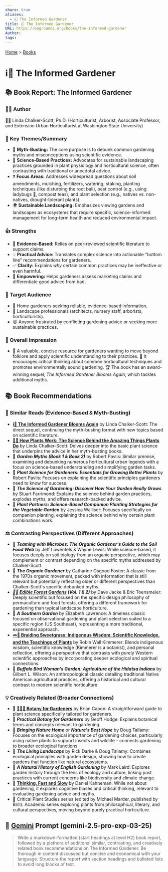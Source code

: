 ```yaml
---
share: true
aliases:
  - ℹ️🌱 The Informed Gardener
title: ℹ️🌱 The Informed Gardener
URL: https://bagrounds.org/books/the-informed-gardener
Author: 
tags: 
---
```

[Home](../index.md) > [Books](./index.md)  
# ℹ️🌱 The Informed Gardener  
  
## 📚 Book Report: The Informed Gardener  
  
### 🧑‍🏫 Author  
🧑‍🏫 Linda Chalker-Scott, Ph.D. (Horticulturist, Arborist, Associate Professor, and Extension Urban Horticulturist at Washington State University)  
  
### 🔑 Key Themes/Summary  
* 🌱 **Myth-Busting:** The core purpose is to debunk common gardening myths and misconceptions using scientific evidence.  
* 🧪 **Science-Based Practices:** Advocates for sustainable landscaping practices grounded in plant physiology and horticultural science, often contrasting with traditional or anecdotal advice.  
* ❓ **Focus Areas:** Addresses widespread questions about soil amendments, mulching, fertilizers, watering, staking, planting techniques (like disturbing the root ball), pest control (e.g., using ladybugs 🐞, compost teas), and plant selection (e.g., natives vs. non-natives, drought-tolerant plants).  
* 🌍 **Sustainable Landscaping:** Emphasizes viewing gardens and landscapes as ecosystems that require specific, science-informed management for long-term health and reduced environmental impact.  
  
### 👍 Strengths  
* 🔬 **Evidence-Based:** Relies on peer-reviewed scientific literature to support claims.  
* 💡 **Practical Advice:** Translates complex science into actionable "bottom line" recommendations for gardeners.  
* ✅ **Clarity:** Explains *why* certain common practices may be ineffective or even harmful.  
* 💪 **Empowering:** Helps gardeners assess marketing claims and differentiate good advice from bad.  
  
### 🎯 Target Audience  
* 🏡 Home gardeners seeking reliable, evidence-based information.  
* 🌳 Landscape professionals (architects, nursery staff, arborists, horticulturists).  
* 😫 Anyone frustrated by conflicting gardening advice or seeking more sustainable practices.  
  
### 🌟 Overall Impression  
* 🌱 A valuable, concise resource for gardeners wanting to move beyond folklore and apply scientific understanding to their practices. 🧐 It encourages critical thinking about common horticultural techniques and promotes environmentally sound gardening. 🏆 The book has an award-winning sequel, *The Informed Gardener Blooms Again*, which tackles additional myths.  
  
## 📚 Book Recommendations  
  
### 📖 Similar Reads (Evidence-Based & Myth-Busting)  
* **[ℹ️🌻 The Informed Gardener Blooms Again](./the-informed-gardener-blooms-again.md)** by Linda Chalker-Scott: The direct sequel, continuing the myth-busting format with new topics based on scientific literature.  
* **[🌿🔬 How Plants Work: The Science Behind the Amazing Things Plants Do](./how-plants-work.md)** by Linda Chalker-Scott: Delves deeper into the basic plant science that underpins the advice in her myth-busting books.  
* 🌱 **_Garden Myths (Book 1 & Book 2)_** by Robert Pavlis: Similar premise, examining and debunking numerous horticultural urban legends with a focus on science-based understanding and simplifying garden tasks.  
* 🌱 **_Plant Science for Gardeners: Essentials for Growing Better Plants_** by Robert Pavlis: Focuses on explaining the scientific principles gardeners need to know for success.  
* 🌱 **_The Science of Gardening: Discover How Your Garden Really Grows_** by Stuart Farrimond: Explains the science behind garden practices, explodes myths, and offers research-backed advice.  
* 🌱 **_Plant Partners: Science-Based Companion Planting Strategies for the Vegetable Garden_** by Jessica Walliser: Focuses specifically on companion planting, explaining the science behind why certain plant combinations work.  
  
### ⚖️ Contrasting Perspectives (Different Approaches)  
* 🌱 **_Teaming with Microbes: The Organic Gardener's Guide to the Soil Food Web_** by Jeff Lowenfels & Wayne Lewis: While science-based, it focuses deeply on soil biology from an organic perspective, which may complement or contrast depending on the specific myths addressed by Chalker-Scott.  
* 🌱 **_The Organic Gardener_** by Catharine Osgood Foster: A classic from the 1970s organic movement, packed with information that is still relevant but potentially reflecting older or different perspectives than Chalker-Scott's specific debunked myths.  
* **_[🍎🌳 Edible Forest Gardens](./edible-forest-gardens.md) (Vol. 1 & 2)_** by Dave Jacke & Eric Toensmeier: Deeply scientific but focused on the specific design philosophy of permaculture and food forests, offering a different framework for gardening than typical landscape horticulture.  
* 🌱 **_A Southern Garden_** by Elizabeth Lawrence: A timeless classic focused on observational gardening and plant selection suited to a specific region (US Southeast), representing a more traditional, experiential approach.  
* **[🪢🌾 Braiding Sweetgrass: Indigenous Wisdom, Scientific Knowledge, and the Teachings of Plants](./braiding-sweetgrass.md)** by Robin Wall Kimmerer: Blends indigenous wisdom, scientific knowledge (Kimmerer is a botanist), and personal reflection, offering a perspective that contrasts with purely Western scientific approaches by incorporating deeper ecological and spiritual connections.  
* 🌱 **_Buffalo Bird Woman's Garden: Agriculture of the Hidatsa Indians_** by Gilbert L. Wilson: An anthropological classic detailing traditional Native American agricultural practices, offering a historical and cultural contrast to modern scientific horticulture.  
  
### 💡 Creatively Related (Broader Connections)  
* 🌱 **[🌿🧑‍🌾 Botany for Gardeners](./botany-for-gardeners.md)** by Brian Capon: A straightforward guide to plant science specifically tailored for gardeners.  
* 🌱 **_Practical Botany for Gardeners_** by Geoff Hodge: Explains botanical terms and concepts relevant to gardening.  
* 🌱 **_Bringing Nature Home_** or **_Nature's Best Hope_** by Doug Tallamy: Focuses on the ecological importance of gardening choices, particularly using native plants to support insects and wildlife – connects gardening to broader ecological functions.  
* 🌱 **_The Living Landscape_** by Rick Darke & Doug Tallamy: Combines ecological principles with garden design, showing how to create gardens that function like natural ecosystems.  
* 🌱 **_A Natural History of English Gardening_** by Mark Laird: Explores garden history through the lens of ecology and culture, linking past practices with current concerns like biodiversity and climate change.  
* 🧠 **[Thinking, Fast and Slow](./thinking-fast-and-slow.md)** by Daniel Kahneman: While not about gardening, it explores cognitive biases and critical thinking, relevant to evaluating gardening advice and myths.  
* 🌱 Critical Plant Studies series (edited by Michael Marder, published by Brill): Academic series exploring plants from philosophical, literary, and cultural perspectives, moving beyond purely practical horticulture.  
  
## 💬 [Gemini](../software/gemini.md) Prompt (gemini-2.5-pro-exp-03-25)  
> Write a markdown-formatted (start headings at level H2) book report, followed by a plethora of additional similar, contrasting, and creatively related book recommendations on The Informed Gardener. Be thorough in content discussed but concise and economical with your language. Structure the report with section headings and bulleted lists to avoid long blocks of text.